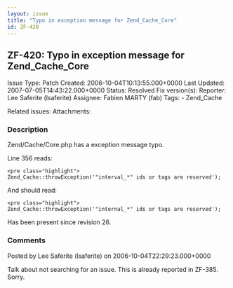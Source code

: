 ```yaml
---
layout: issue
title: "Typo in exception message for Zend_Cache_Core"
id: ZF-420
---
```


ZF-420: Typo in exception message for Zend\_Cache\_Core
-------------------------------------------------------

 Issue Type: Patch Created: 2006-10-04T10:13:55.000+0000 Last Updated: 2007-07-05T14:43:22.000+0000 Status: Resolved Fix version(s): 
 Reporter:  Lee Saferite (lsaferite)  Assignee:  Fabien MARTY (fab)  Tags: - Zend\_Cache
 
 Related issues: 
 Attachments: 
### Description

Zend/Cache/Core.php has a exception message typo.

Line 356 reads:

 
    <pre class="highlight">
    Zend_Cache::throwException('"interval_*" ids or tags are reserved');


And should read:

 
    <pre class="highlight">
    Zend_Cache::throwException('"internal_*" ids or tags are reserved');


Has been present since revision 26.

 

 

### Comments

Posted by Lee Saferite (lsaferite) on 2006-10-04T22:29:23.000+0000

Talk about not searching for an issue. This is already reported in ZF-385. Sorry.

 

 